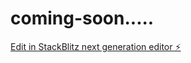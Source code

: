 # coming-soon.....

[Edit in StackBlitz next generation editor ⚡️](https://stackblitz.com/~/github.com/AYOO008/coming-soon.....)